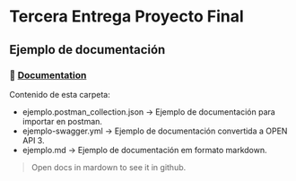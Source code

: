 # Tercera Entrega Proyecto Final

## Ejemplo de documentación

### 📝 [Documentation](https://editor.swagger.io/?url=https://raw.githubusercontent.com/fakush/after-3ra-entrega/main/02-EjemploApp/docs/ejempo-swagger.yml)

Contenido de esta carpeta:
 - ejemplo.postman_collection.json -> Ejemplo de documentación para importar en postman.
 - ejemplo-swagger.yml -> Ejemplo de documentación convertida a OPEN API 3.
 - ejemplo.md -> Ejemplo de documentación em formato markdown.

> Open docs in mardown to see it in github.